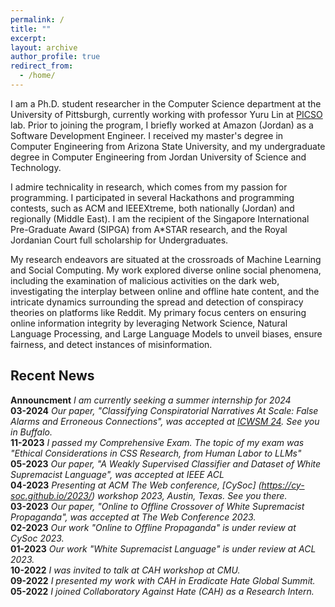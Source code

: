 ```yaml
---
permalink: /
title: ""
excerpt: 
layout: archive
author_profile: true
redirect_from:
  - /home/
---
```


I am a Ph.D. student researcher in the Computer Science department at the University of Pittsburgh, currently working with professor Yuru Lin at [PICSO](https://picsolab.github.io/) lab. Prior to joining the program, I briefly worked at Amazon (Jordan) as a Software Development Engineer. I received my master's degree in Computer Engineering from Arizona State University, and my undergraduate degree in Computer Engineering from Jordan University of Science and Technology.

I admire technicality in research, which comes from my passion for programming. I participated in several Hackathons and programming contests, such as ACM and IEEEXtreme, both nationally (Jordan) and regionally (Middle East). I am the recipient of the Singapore International Pre-Graduate Award (SIPGA) from A*STAR research, and the Royal Jordanian Court full scholarship for Undergraduates.

My research endeavors are situated at the crossroads of Machine Learning and Social Computing. My work explored diverse online social phenomena, including the examination of malicious activities on the dark web, investigating the interplay between online and offline hate content, and the intricate dynamics surrounding the spread and detection of conspiracy theories on platforms like Reddit. My primary focus centers on ensuring online information integrity by leveraging Network Science, Natural Language Processing, and Large Language Models to unveil biases, ensure fairness, and detect instances of misinformation.


## Recent News
**Announcment** *I am currently seeking a summer internship for 2024*\
**03-2024** *Our paper, "Classifying Conspiratorial Narratives At Scale: False Alarms and Erroneous Connections", was accepted at [ICWSM 24](https://www.icwsm.org/2024/index.html/). See you in Buffalo.*\
**11-2023** *I passed my Comprehensive Exam. The topic of my exam was "Ethical Considerations in CSS Research, from Human Labor to LLMs"*\
**05-2023** *Our paper, "A Weakly Supervised Classifier and Dataset of White Supremacist Language", was accepted at IEEE ACL*\
**04-2023** *Presenting at ACM The Web conference, [CySoc] (https://cy-soc.github.io/2023/) workshop 2023, Austin, Texas. See you there.* \
**03-2023** *Our paper, "Online to Offline Crossover of White Supremacist Propaganda", was accepted at The Web Conference 2023.*\
**02-2023** *Our work "Online to Offline Propaganda" is under review at CySoc 2023.*\
**01-2023** *Our work "White Supremacist Language" is under review at ACL 2023.*\
**10-2022** *I was invited to talk at CAH workshop at CMU.*\
**09-2022** *I presented my work with CAH in Eradicate Hate Global Summit.*\
**05-2022** *I joined Collaboratory Against Hate (CAH) as a Research Intern.*
